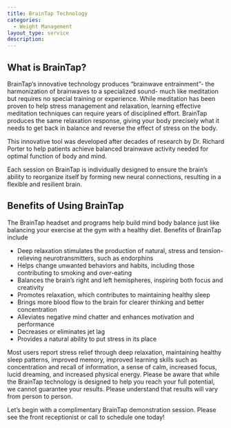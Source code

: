 ```yaml
---
title: BrainTap Technology
categories:
  - Weight Management
layout_type: service
description:
---
```

## What is BrainTap?
BrainTap’s innovative technology produces “brainwave entrainment”- the harmonization of brainwaves to a specialized sound- much like meditation but requires no special training or experience. While meditation has been proven to help stress management and relaxation, learning effective meditation techniques can require years of disciplined effort. BrainTap produces the same relaxation response, giving your body precisely what it needs to get back in balance and reverse the effect of stress on the body.

This innovative tool was developed after decades of research by Dr. Richard Porter to help patients achieve balanced brainwave activity needed for optimal function of body and mind.

Each session on BrainTap is individually designed to ensure the brain’s ability to reorganize itself by forming new neural connections, resulting in a flexible and resilient brain.

## Benefits of Using BrainTap
The BrainTap headset and programs help build mind body balance just like balancing your exercise at the gym with a healthy diet. Benefits of BrainTap include

* Deep relaxation stimulates the production
of natural, stress and tension-relieving
neurotransmitters, such as endorphins
* Helps change unwanted behaviors and
habits, including those contributing to
smoking and over-eating
* Balances the brain’s right and left
hemispheres, inspiring both focus and
creativity
* Promotes relaxation, which contributes to
maintaining healthy sleep
* Brings more blood flow to the brain for
clearer thinking and better concentration
* Alleviates negative mind chatter and
enhances motivation and performance
* Decreases or eliminates jet lag
* Provides a natural ability to put stress in
its place

Most users report stress relief through deep relaxation, maintaining healthy sleep patterns, improved memory, improved learning skills such as concentration and recall of information, a sense of calm, increased focus, lucid dreaming, and
increased physical energy. Please be aware that while the BrainTap technology is designed to help you reach your full potential, we cannot guarantee your results. Please understand that results will vary from person to person.

Let’s begin with a complimentary BrainTap demonstration session. Please see the front receptionist or call to schedule one today!
